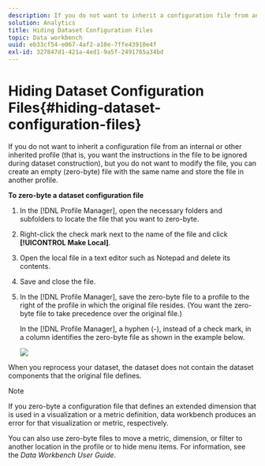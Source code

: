 ```yaml
---
description: If you do not want to inherit a configuration file from an internal or other inherited profile (that is, you want the instructions in the file to be ignored during dataset construction), but you do not want to modify the file, you can create an empty (zero-byte) file with the same name and store the file in another profile.
solution: Analytics
title: Hiding Dataset Configuration Files
topic: Data workbench
uuid: eb33cf54-e067-4af2-a10e-7ffe43910e4f
exl-id: 327847d1-421a-4ed1-9a5f-2491765a34bd
---
```

# Hiding Dataset Configuration Files{#hiding-dataset-configuration-files}

If you do not want to inherit a configuration file from an internal or other inherited profile (that is, you want the instructions in the file to be ignored during dataset construction), but you do not want to modify the file, you can create an empty (zero-byte) file with the same name and store the file in another profile.

**To zero-byte a dataset configuration file** 

1. In the [!DNL Profile Manager], open the necessary folders and subfolders to locate the file that you want to zero-byte.
1. Right-click the check mark next to the name of the file and click **[!UICONTROL Make Local]**.
1. Open the local file in a text editor such as Notepad and delete its contents.
1. Save and close the file.
1. In the [!DNL Profile Manager], save the zero-byte file to a profile to the right of the profile in which the original file resides. (You want the zero-byte file to take precedence over the original file.)

   In the [!DNL Profile Manager], a hyphen (-), instead of a check mark, in a column identifies the zero-byte file as shown in the example below.

   ![](assets/vis_ProfileManager_ZeroByteFile.png)

When you reprocess your dataset, the dataset does not contain the dataset components that the original file defines.

>[!NOTE]
>
>If you zero-byte a configuration file that defines an extended dimension that is used in a visualization or a metric definition, data workbench produces an error for that visualization or metric, respectively.

You can also use zero-byte files to move a metric, dimension, or filter to another location in the profile or to hide menu items. For information, see the *Data Workbench User Guide*.

